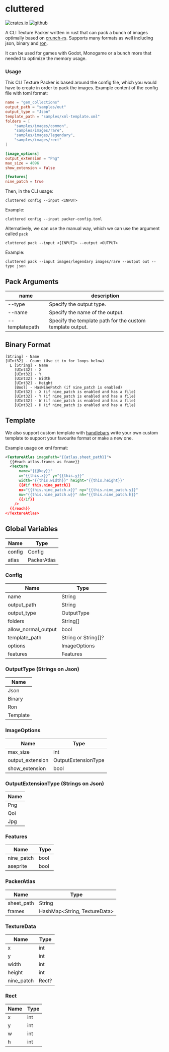 # cluttered
[![crates.io][crates-svg]][crates-link] [![github][github-svg]][github-link]


A CLI Texture Packer written in rust that can pack a bunch of images optimally based on [crunch-rs](https://github.com/ChevyRay/crunch-rs). Supports many formats as well including json, binary and [ron](https://github.com/ron-rs/ron).

It can be used for games with Godot, Monogame or a bunch more that needed to optimize the memory usage.

### Usage
This CLI Texture Packer is based around the config file, which you would have to create in order to pack the images.
Example content of the config file with toml format:
```toml
name = "gem_collections"
output_path = "samples/out"
output_type = "Json"
template_path = "samples/xml-template.xml"
folders = [
    "samples/images/common",
    "samples/images/rare",
    "samples/images/legendary",
    "samples/images/rect"
]

[image_options]
output_extension = "Png"
max_size = 4096
show_extension = false

[features]
nine_patch = true
```
Then, in the CLI usage:

`cluttered config --input <INPUT>`

Example:

`cluttered config --input packer-config.toml`

Alternatively, we can use the manual way, which we can use the argument called `pack`


`cluttered pack --input <[INPUT]> --output <OUTPUT>`

Example:

`cluttered pack --input images/legendary images/rare --output out --type json`

## Pack Arguments

|name          |description|
|--------------|-----------|
|--type        |Specify the output type.
|--name        |Specify the name of the output.
|--templatepath|Specify the template path for the custom template output.

## Binary Format
```
[String] - Name
[UInt32] - Count (Use it in for loops below)
  L [String] - Name
    [UInt32] - X
    [UInt32] - Y
    [UInt32] - Width
    [UInt32] - Height
    [Bool] - HasNinePatch (if nine_patch is enabled)
    [UInt32] - X (if nine_patch is enabled and has a file)
    [UInt32] - Y (if nine_patch is enabled and has a file)
    [UInt32] - W (if nine_patch is enabled and has a file)
    [UInt32] - H (if nine_patch is enabled and has a file)
```

[crates-svg]: https://img.shields.io/crates/v/cluttered.svg
[github-svg]: https://img.shields.io/github/v/release/Terria-K/cluttered
[github-link]: https://github.com/Terria-K/cluttered/releases
[crates-link]: https://crates.io/crates/cluttered

## Template
We also support custom template with [handlebars](https://handlebarsjs.com/guide/block-helpers.html) write your own custom template to support your favourite format or make a new one.

Example usage on xml format:
```xml
<TextureAtlas imagePath="{{atlas.sheet_path}}">
  {{#each atlas.frames as frame}}
  <Texture
      name="{{@key}}"
      x="{{this.x}}" y="{{this.y}}"
      width="{{this.width}}" height="{{this.height}}"
      {{#if this.nine_patch}}
      nx="{{this.nine_patch.x}}" ny="{{this.nine_patch.y}}"
      nw="{{this.nine_patch.w}}" nh="{{this.nine_patch.h}}"
      {{/if}}
    />
  {{/each}}
</TextureAtlas>
```

## Global Variables
|Name         |Type       |
|-------------|-----------|
|config       |Config
|atlas        |PackerAtlas


### Config

|Name                |Type       |
|--------------------|-----------|
|name                |String
|output_path         |String
|output_type         |OutputType
|folders             |String[]
|allow_normal_output |bool
|template_path       |String or String[]?
|options             |ImageOptions
|features            |Features

### OutputType (Strings on Json)
|Name         |
|-------------|
|Json         |
|Binary       |
|Ron          |
|Template     |


### ImageOptions
|Name             |Type |
|-----------------|-----|
|max_size         |int  |
|output_extension |OutputExtensionType
|show_extension   |bool


### OutputExtensionType (Strings on Json)
| Name |
|------|
|Png   |
|Qoi   |
|Jpg   |


### Features
|Name          |Type       |
|--------------|-----------|
|nine_patch    |bool
|aseprite      |bool

### PackerAtlas
|Name          |Type       |
|--------------|-----------|
|sheet_path    |String
|frames        |HashMap<String, TextureData>

### TextureData
|Name          |Type       |
|--------------|-----------|
|x             |int
|y             |int
|width         |int
|height        |int
|nine_patch    |Rect?

### Rect
|Name          |Type       |
|--------------|-----------|
|x             |int
|y             |int
|w             |int
|h             |int
